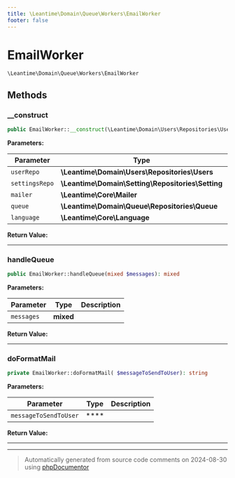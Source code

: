 ```yaml
---
title: \Leantime\Domain\Queue\Workers\EmailWorker
footer: false
---
```


# EmailWorker




`\Leantime\Domain\Queue\Workers\EmailWorker`




## Methods

### __construct



```php
public EmailWorker::__construct(\Leantime\Domain\Users\Repositories\Users $userRepo, \Leantime\Domain\Setting\Repositories\Setting $settingsRepo, \Leantime\Core\Mailer $mailer, \Leantime\Domain\Queue\Repositories\Queue $queue, \Leantime\Core\Language $language): mixed
```








**Parameters:**

| Parameter | Type | Description |
|-----------|------|-------------|
| `userRepo` | **\Leantime\Domain\Users\Repositories\Users** |  |
| `settingsRepo` | **\Leantime\Domain\Setting\Repositories\Setting** |  |
| `mailer` | **\Leantime\Core\Mailer** |  |
| `queue` | **\Leantime\Domain\Queue\Repositories\Queue** |  |
| `language` | **\Leantime\Core\Language** |  |


**Return Value:**





---
### handleQueue



```php
public EmailWorker::handleQueue(mixed $messages): mixed
```








**Parameters:**

| Parameter | Type | Description |
|-----------|------|-------------|
| `messages` | **mixed** |  |


**Return Value:**





---
### doFormatMail



```php
private EmailWorker::doFormatMail( $messageToSendToUser): string
```








**Parameters:**

| Parameter | Type | Description |
|-----------|------|-------------|
| `messageToSendToUser` | **** |  |


**Return Value:**





---


---
> Automatically generated from source code comments on 2024-08-30 using [phpDocumentor](http://www.phpdoc.org/)
